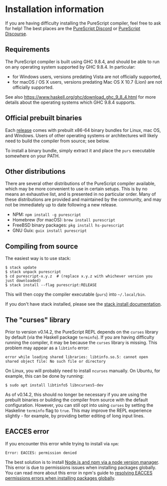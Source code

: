 # Installation information

If you are having difficulty installing the PureScript compiler, feel free to ask for help! The best places are the [PureScript Discord](https://purescript.org/chat) or [PureScript Discourse](https://discourse.purescript.org).

## Requirements

The PureScript compiler is built using GHC 9.8.4, and should be able to run on any operating system supported by GHC 9.8.4.
In particular:

* for Windows users, versions predating Vista are not officially supported,
* for macOS / OS X users, versions predating Mac OS X 10.7 (Lion) are not officially supported.

See also <https://www.haskell.org/ghc/download_ghc_9_8_4.html> for more details about the operating systems which GHC 9.8.4 supports.

## Official prebuilt binaries

Each [release](https://github.com/purescript/purescript/releases) comes with prebuilt x86-64 binary bundles for Linux, mac OS, and Windows. Users of other operating systems or architectures will likely need to build the compiler from source; see below.

To install a binary bundle, simply extract it and place the `purs` executable somewhere on your PATH.

## Other distributions

There are several other distributions of the PureScript compiler available, which may be more convenient to use in certain setups. This is by no means an exhaustive list, and is presented in no particular order. Many of these distributions are provided and maintained by the community, and may not be immediately up to date following a new release.

* NPM: `npm install -g purescript`
* Homebrew (for macOS): `brew install purescript`
* FreeBSD binary packages: `pkg install hs-purescript`
* GNU Guix: `guix install purescript`

## Compiling from source

The easiest way is to use stack:

```
$ stack update
$ stack unpack purescript
$ cd purescript-x.y.z  # (replace x.y.z with whichever version you just downloaded)
$ stack install --flag purescript:RELEASE
```

This will then copy the compiler executable (`purs`) into `~/.local/bin`.

If you don't have stack installed, please see the [stack install documentation](https://github.com/commercialhaskell/stack/blob/master/doc/install_and_upgrade.md).

## The "curses" library

Prior to version v0.14.2, the PureScript REPL depends on the `curses` library
by default (via the Haskell package `terminfo`). If you are having difficulty
running the compiler, it may be because the `curses` library is missing. This
problem may appear as a `libtinfo` error:
```
error while loading shared libraries: libtinfo.so.5: cannot open shared object file: No such file or directory
```

On Linux, you will probably need to install `ncurses` manually. On Ubuntu, for
example, this can be done by running:
```
$ sudo apt install libtinfo5 libncurses5-dev
```

As of v0.14.2, this should no longer be necessary if you are using the prebuilt
binaries or building the compiler from source with the default configuration.
However, you can still opt into using `curses` by setting the Haskeline
`terminfo` flag to `true`. This may improve the REPL experience slightly - for
example, by providing better editing of long input lines.

## EACCES error

If you encounter this error while trying to install via `npm`:
```
Error: EACCES: permission denied
```

The best solution is to install [Node.js and npm via a node version manager](https://docs.npmjs.com/downloading-and-installing-node-js-and-npm#using-a-node-version-manager-to-install-nodejs-and-npm). This error is due to permissions issues when installing packages globally. You can read more about this error in npm's guide to [resolving EACCES permissions errors when installing packages globally](https://docs.npmjs.com/getting-started/fixing-npm-permissions).
